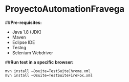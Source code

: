# ProyectoAutomationFravega

##**Pre-requisites:**
* Java 1.8 (JDK)
* Maven
* Eclipse IDE 
* Testng
* Selenium Webdriver

##**Run test in a specific browser:**
```
mvn install –Dsuite=TestSuiteChrome.xml
mvn install –Dsuite=TestSuiteFireFox.xml

```
